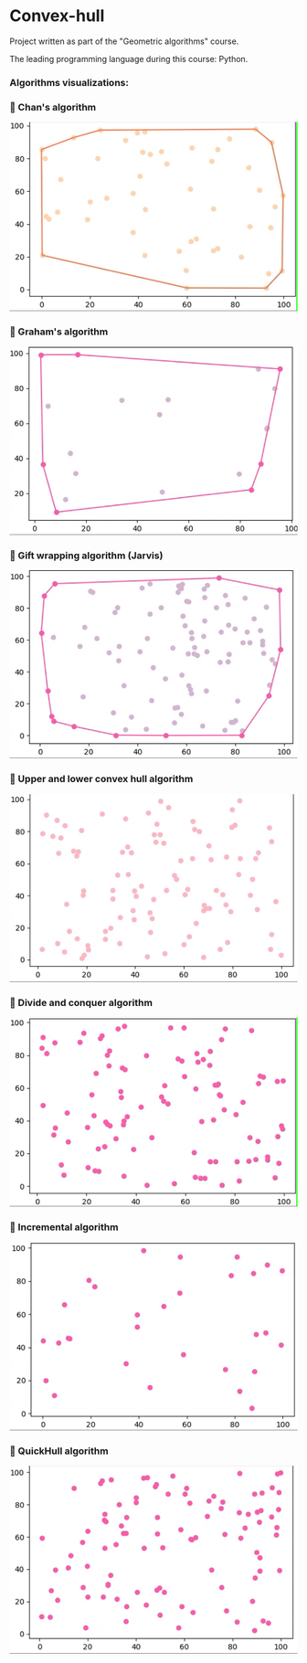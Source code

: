 # Convex-hull 
<p>Project written as part of the "Geometric algorithms" course.</p>
<p>The leading programming language during this course: Python.</p>
<h3> Algorithms visualizations: </h3>
<h3> 🔸 Chan's algorithm</h3>
<img src ="/gif/chan.gif">
<h3> 🔸 Graham's algorithm</h3>
<img src ="/gif/Graham.gif">
<h3> 🔸 Gift wrapping algorithm (Jarvis) </h3>
<img src ="/gif/jarvis.gif">
<h3> 🔸 Upper and lower convex hull algorithm</h3>
<img src ="/gif/upperAndLower.gif">
<h3> 🔸 Divide and conquer algorithm</h3>
<img src ="/gif/divideAndConquer.gif">
<h3> 🔸 Incremental algorithm</h3>
<img src ="/gif/incremental.gif">
<h3> 🔸 QuickHull algorithm</h3>
<img src ="/gif/quickhull.gif">

